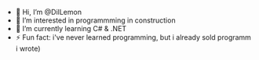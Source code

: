 - 👋 Hi, I’m @DilLemon
- 👀 I’m interested in programmming in construction
- 🌱 I’m currently learning C# & .NET
- ⚡ Fun fact: i've never learned programming, but i already sold programm i wrote)

<!---
DilLemon/DilLemon is a ✨ special ✨ repository because its `README.md` (this file) appears on your GitHub profile.
You can click the Preview link to take a look at your changes.
--->
